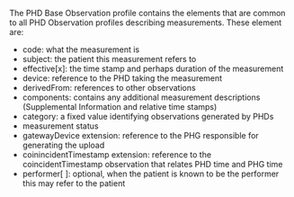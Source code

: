 
The PHD Base Observation profile contains the elements that are common to all PHD Observation profiles describing measurements. These element are: 
 - code: what the measurement is 
 - subject: the patient this measurement refers to
 - effective[x]: the time stamp and perhaps duration of the measurement
 - device: reference to the PHD taking the measurement
 - derivedFrom: references to other observations
 - components: contains any additional measurement descriptions (Supplemental Information and relative time stamps)
 - category: a fixed value identifying observations generated by PHDs
 - measurement status
 - gatewayDevice extension: reference to the PHG responsible for generating the upload
 - coinincidentTimestamp extension: reference to the coincidentTimestamp observation that relates PHD time and PHG time
 - performer[ ]: optional, when the patient is known to be the performer this may refer to the patient

